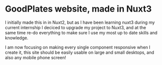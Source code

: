 # GoodPlates website, made in Nuxt3

I initially made this in in Nuxt2, but as I have been learning nuxt3 during my current internship I deciced to upgrade my project to Nuxt3, and at the same time re-do everything to make sure I use my most up to date skills and knowledge.

I am now focusing on making every single component responsive when I create it, this site should be easily usable on large and small desktops, and also any mobile phone screen!
